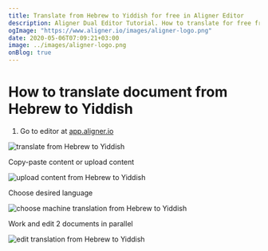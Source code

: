 ```yaml
---
title: Translate from Hebrew to Yiddish for free in Aligner Editor
description: Aligner Dual Editor Tutorial. How to translate for free from Hebrew to Yiddish. Aligner is multilingual document management platform. 
ogImage: "https://www.aligner.io/images/aligner-logo.png"
date: 2020-05-06T07:09:21+03:00
image: ../images/aligner-logo.png
onBlog: true
---
```


# How to translate document from Hebrew to Yiddish

1. Go to editor at [app.aligner.io](https://app.aligner.io "Aligner App web page")

![translate from Hebrew to Yiddish](../aligner-blank-editor.png "translate from Hebrew to Yiddish")

Copy-paste content or upload content

![upload content from Hebrew to Yiddish](../aligner-uploaded-document.png "upload content from Hebrew to Yiddish")

Choose desired language

![choose machine translation from Hebrew to Yiddish](../aligner-language-dropdown.png "choose machine translation from Hebrew to Yiddish")

Work and edit 2 documents in parallel

![edit translation from Hebrew to Yiddish](../aligner-double-sitded-editor.png "edit translation from Hebrew to Yiddish")


